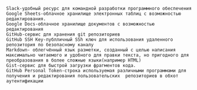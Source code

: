 
    Slack-удобный ресурс для командной разработки программного обеспечения
    Google Sheets-облачное хранилище электронных таблиц с возможностью редактирования.
    Google Docs-облачное хранилище документов с возможностью редактирования
    GitHub-сервис для хранения git репозиториев
    GitHub SSH Key-публличный SSh ключ для использования удаленного репозитория по безопасному каналу
    Markdown- облегчённый язык разметки, созданный с целью написания максимально читаемого и удобного для правки текста, но пригодного для преобразования в более сложные языки(например HTML)
    Gist-сервис для быстрой загрузки фрагментов кода.
    GitHub Personal Token-строка используемая различными программами для получения и редактирования пользовательских  репозиториев в обхот аутентификации

